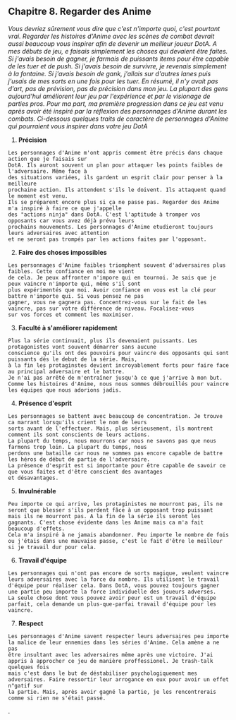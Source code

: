 
<div id="c8"></div>

## Chapitre 8. Regarder des Anime ##

_Vous devriez sûrement vous dire que c'est n'importe quoi, c'est pourtant vrai. Regarder les histoires 
d'Anime avec les scènes de combat devrait aussi beaucoup vous inspirer afin de devenir un meilleur
joueur DotA. A mes débuts de jeu, e faisais simplement les choses qui devaient être faites. Si j'avais
besoin de gagner, je farmais de puissants items pour être capable de les tuer et de push. Si j'avais besoin
de survivre, je revenais simplement à la fontaine. Si j'avais besoin de gank, j'allais sur d'autres lanes 
puis j'usais de mes sorts en une fois pour les tuer. En résumé, il n'y avait pas d'art, pas de prévision, 
pas de précision dans mon jeu. La plupart des gens aujourd'hui améliorent leur jeu par l'expérience et 
par le visionage de parties pros. Pour ma part, ma première progression dans ce jeu est venu après avoir 
été inspiré par la réflexion des personnages d'Anime durant les combats. Ci-dessous quelques traits de 
caractère de personnages d'Anime qui pourraient vous inspirer dans votre jeu DotA_

  1. __Précision__

    Les personnages d'Anime m'ont appris comment être précis dans chaque action que je faisais sur
    DotA. Ils auront souvent un plan pour attaquer les points faibles de l'adversaire. Même face à
    des situations variées, ils gardent un esprit clair pour penser à la meilleure 
    prochaine action. Ils attendent s'ils le doivent. Ils attaquent quand le moment est venu. 
    Ils se préparent encore plus si ça ne passe pas. Regarder des Anime m'a inspiré à faire ce que j'appelle
    des "actions ninja" dans DotA. C'est l'aptitude à tromper vos opposants car vous avez déjà prévu leurs 
    prochains mouvements. Les personnages d'Anime etudieront toujours leurs adversaires avec attention 
    et ne seront pas trompés par les actions faites par l'opposant.

  2. __Faire des choses impossibles__

    Les personnages d'Anime faibles triomphent souvent d'adversaires plus faibles. Cette confiance en moi me vient 
    de cela. Je peux affronter n'impore qui en tournoi. Je sais que je peux vaincre n'importe qui, même s'il sont
    plus expérimentés que moi. Avoir confiance en vous est la clé pour battre n'importe qui. Si vous pensez ne pas
    gagner, vous ne gagnera pas. Concentrez-vous sur le fait de les vaincre, pas sur votre différence de niveau. Focalisez-vous
    sur vos forces et comment les maximiser.

  3. __Faculté à s'améliorer rapidement__

    Plus la série continuait, plus ils devenaient puissants. Les protagonistes vont souvent démarrer sans aucune
    conscience qu'ils ont des pouvoirs pour vaincre des opposants qui sont puissants dès le debut de la série. Mais,
    à la fin les protaginstes devient incroyablement forts pour faire face au principal adversaire et le battre. 
    Je n'ai pas arrêté de m'entraîner jusqu'à ce que j'arrive à mon but. 
    Comme les histoires d'Anime, nous nous sommes débrouillés pour vaincre les équipes que nous adorions jadis.

  4. __Présence d'esprit__

    Les personnages se battent avec beaucoup de concentration. Je trouve ca marrant lorsqu'ils crient le nom de leurs 
    sorts avant de l'effectuer. Mais, plus sérieusement, ils montrent comment ils sont conscients de leurs actions. 
    La plupart du temps, nous mourrons car nous ne savons pas que nous farmons trop loin. La plupart du temps, nous
    perdons une bataille car nous ne sommes pas encore capable de battre les héros de début de partie de l'adversaire.
    La présence d'esprit est si importante pour être capable de savoir ce que vous faites et d'être conscient des avantages
    et désavantages.

  5. __Invulnérable__

    Peu importe ce qui arrive, les protaginistes ne mourront pas, ils ne seront que blesser s'ils perdent fâce à un opposant trop puissant 
    mais ils ne mourront pas. A la fin de la série ils seront les gagnants. C'est chose évidente dans les Anime mais ca m'a fait beaucoup d'effets.
    Cela m'a inspiré à ne jamais abandonner. Peu importe le nombre de fois ou j'étais dans une mauvaise passe, c'est le fait d'être le meilleur
    si je travail dur pour cela.

  6. __Travail d'équipe__

    Les personnages qui n'ont pas encore de sorts magique, veulent vaincre leurs adversaires avec la force du nombre. Ils utilisent le travail
    d'équipe pour réaliser cela. Dans DotA, vous pouvez toujours gagner une partie peu importe la force individuelle des joueurs adverses. 
    La seule chose dont vous pouvez avoir peur est un travail d'équipe parfait, cela demande un plus-que-parfai travail d'équipe pour les vaincre.

  7. __Respect__

    Les personnages d'Anime savent respecter leurs adversaires peu importe la malice de leur ennemies dans les séries d'Anime. Cela amène a ne pas
    être insultant avec les adversaires même après une victoire. J'ai appris à approcher ce jeu de manière proffessionel. Je trash-talk quelques fois
    mais c'est dans le but de déstabiliser psychologiquement mes adversaires. Faire ressortir leur arrogance en eux pour avoir un effet n"gatif sur
    la partie. Mais, après avoir gagné la partie, je les rencontrerais comme si rien ne s'était passé.


.


